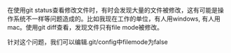 在使用git status查看修改文件时，有时会发现大量的文件被修改，这有可能是操作系统不一样等问题造成的。比如我现在工作的单位，有人用windows, 有人用mac。使用git diff查看，发现文件只有file mode被修改。

针对这个问题，我们可以编辑.git/config中filemode为false
